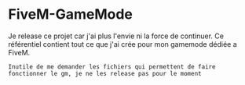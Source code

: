 # FiveM-GameMode
Je release ce projet car j'ai plus l'envie ni la force de continuer. Ce référentiel contient tout ce que j'ai crée pour mon gamemode dédiée a FiveM.


```
Inutile de me demander les fichiers qui permettent de faire fonctionner le gm, je ne les release pas pour le moment
```
